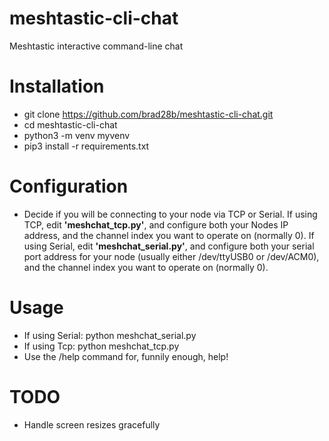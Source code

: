 # meshtastic-cli-chat
Meshtastic interactive command-line chat

# Installation
* git clone https://github.com/brad28b/meshtastic-cli-chat.git
* cd meshtastic-cli-chat
* python3 -m venv myvenv
* pip3 install -r requirements.txt

# Configuration
* Decide if you will be connecting to your node via TCP or Serial. If using TCP, edit <b>'meshchat_tcp.py'</b>, and configure both your Nodes IP address, and the channel index you want to operate on (normally 0). If using Serial, edit <b>'meshchat_serial.py'</b>, and configure both your serial port address for your node (usually either /dev/ttyUSB0 or /dev/ACM0), and the channel index you want to operate on (normally 0).

# Usage
* If using Serial: python meshchat_serial.py
* If using Tcp: python meshchat_tcp.py
* Use the /help command for, funnily enough, help!

# TODO
* Handle screen resizes gracefully
